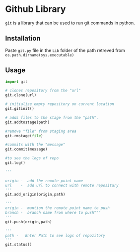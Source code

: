 # Github Library

```git``` is a library that can be used to run git commands in python.

## Installation
Paste ```git.py``` file in the ```Lib``` folder of the path retreved from ```os.path.dirname(sys.executable)```

## Usage

```python
import git

# clones repository from the "url"
git.clone(url)

# initialize empty repository on current location
git.gitinit()

# adds files to the stage from the "path".
git.addtostage(path)

#remove "file" from staging area
git.rmstage(file)

#commits with the "message"
git.commit(message)

#to see the logs of repo
git.log()

'''

origin -  add the remote point name 
url    -  add url to connect with remote repositary
'''
git.add_origin(origin,path)

'''
origin -  mantion the remote point name to push
branch -  branch name from where to push"""
'''
git.push(origin,path)

'''
path -   Enter Path to see logs of repozitory
'''
git.status()
```
